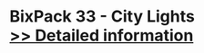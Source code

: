 # BixPack 33 - City Lights<br />[>> Detailed information](https://secure.shareit.com/shareit/product.html?productid=300964809&affiliateid=200057808)